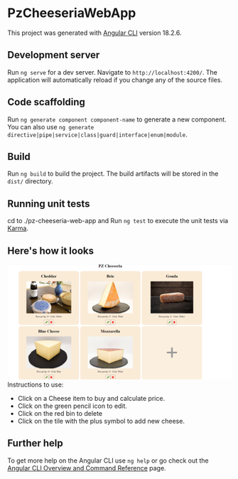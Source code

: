 # PzCheeseriaWebApp

This project was generated with [Angular CLI](https://github.com/angular/angular-cli) version 18.2.6.

## Development server

Run `ng serve` for a dev server. Navigate to `http://localhost:4200/`. The application will automatically reload if you change any of the source files.

## Code scaffolding

Run `ng generate component component-name` to generate a new component. You can also use `ng generate directive|pipe|service|class|guard|interface|enum|module`.

## Build

Run `ng build` to build the project. The build artifacts will be stored in the `dist/` directory.

## Running unit tests

cd to ./pz-cheeseria-web-app and
Run `ng test` to execute the unit tests via [Karma](https://karma-runner.github.io).

## Here's how it looks

![Alt text](./public/assets/images/Cheese-shop.png)
Instructions to use:

- Click on a Cheese item to buy and calculate price.
- Click on the green pencil icon to edit.
- Click on the red bin to delete
- Click on the tile with the plus symbol to add new cheese.

## Further help

To get more help on the Angular CLI use `ng help` or go check out the [Angular CLI Overview and Command Reference](https://angular.dev/tools/cli) page.
